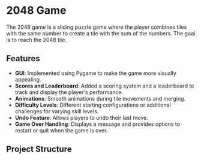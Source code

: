 # 2048 Game

The 2048 game is a sliding puzzle game where the player combines tiles with the same number to create a tile with the sum of the numbers. The goal is to reach the 2048 tile.

## Features

- **GUI**: Implemented using Pygame to make the game more visually appealing.
- **Scores and Leaderboard**: Added a scoring system and a leaderboard to track and display the player's performance.
- **Animations**: Smooth animations during tile movements and merging.
- **Difficulty Levels**: Different starting configurations or additional challenges for varying skill levels.
- **Undo Feature**: Allows players to undo their last move.
- **Game Over Handling**: Displays a message and provides options to restart or quit when the game is over.

## Project Structure


